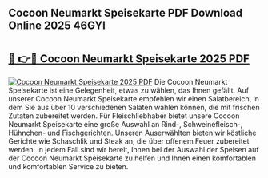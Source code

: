 ## Cocoon Neumarkt Speisekarte PDF Download Online 2025 46GYl

# <h2><a href="http://gcdlbc3.nevu.top/?p=Cocoon+Neumarkt+Speisekarte">🔗 👉🔴 Cocoon Neumarkt Speisekarte 2025 PDF</a></h2>

[![Cocoon Neumarkt Speisekarte 2025 PDF](https://i.imgur.com/dBaPXMq.png)](http://gcdlbc3.nevu.top/?p=Cocoon+Neumarkt+Speisekarte)
Die Cocoon Neumarkt Speisekarte ist eine Gelegenheit, etwas zu wählen, das Ihnen gefällt. Auf unserer Cocoon Neumarkt Speisekarte empfehlen wir einen Salatbereich, in dem Sie aus über 10 verschiedenen Salaten wählen können, die mit frischen Zutaten zubereitet werden. Für Fleischliebhaber bietet unsere Cocoon Neumarkt Speisekarte eine große Auswahl an Rind-, Schweinefleisch-, Hühnchen- und Fischgerichten. Unseren Auserwählten bieten wir köstliche Gerichte wie Schaschlik und Steak an, die über offenem Feuer zubereitet werden. In jedem Fall sind wir bereit, Ihnen bei der Auswahl der Speisen auf der Cocoon Neumarkt Speisekarte zu helfen und Ihnen einen komfortablen und komfortablen Service zu bieten.

